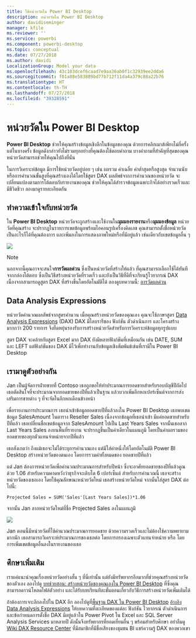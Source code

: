 ```yaml
---
title: ใช้หน่วยวัดใน Power BI Desktop
description: หน่วยวัดใน Power BI Desktop
author: davidiseminger
manager: kfile
ms.reviewer: ''
ms.service: powerbi
ms.component: powerbi-desktop
ms.topic: conceptual
ms.date: 07/27/2018
ms.author: davidi
LocalizationGroup: Model your data
ms.openlocfilehash: 43c103dcef6caad7e9aa36ab0f1c32939ee2dda6
ms.sourcegitcommit: f01a88e583889bd77b712f11da4a379c88a22b76
ms.translationtype: HT
ms.contentlocale: th-TH
ms.lasthandoff: 07/27/2018
ms.locfileid: "39328591"
---
```

# <a name="measures-in-power-bi-desktop"></a>หน่วยวัดใน Power BI Desktop
**Power BI Desktop** ช่วยให้คุณสร้างข้อมูลเชิงลึกในข้อมูลของคุณ ด้วยการคลิกเมาส์เพียงไม่กี่ครั้ง แต่ในบางครั้ง ข้อมูลดังกล่าวยังไม่รวมทุกอย่างที่คุณต้องใช้ตอบคำถาม บางคำถามที่สำคัญที่สุดของคุณ หน่วยวัดสามารถช่วยให้คุณไปถึงที่นั่น

ในการวิเคราะห์ข้อมูล มีการใช้หน่วยวัดอยู่บ่อย ๆ เช่น ผลรวม ค่าเฉลี่ย ค่าต่ำสุดหรือสูงสุด จำนวนนับ หรือการคำนวณขั้นสูงที่คุณสร้างเองได้โดยใช้สูตร DAX ผลลัพธ์จากการคำนวณของหน่วยวัด จะเปลี่ยนแปลงตามการโต้ตอบกับรายงานของคุณ ช่วยให้คุณได้สำรวจข้อมูลเฉพาะกิจได้อย่างรวดเร็วและมีชีวิตชีวา ลองมาดูรายละเอียดกัน

## <a name="understanding-measures"></a>ทำความเข้าใจกับหน่วยวัด
ใน **Power BI Desktop** หน่วยวัดจะถูกสร้างและใช้งานใน**มุมมองรายงาน**หรือ**มุมมองข้อมูล** หน่วยวัดที่คุณสร้าง จะปรากฏในรายการเขตข้อมูลพร้อมไอคอนรูปเครื่องคิดเลข คุณสามารถตั้งชื่อหน่วยวัดเป็นอะไรก็ได้ที่คุณต้องการ และเพิ่มลงในการแสดงภาพใหม่หรือที่มีอยู่แล้ว เช่นเดียวกับเขตข้อมูลอื่น ๆ

![](media/desktop-measures/measuresinpbid_measinfieldlist.png)

> [!NOTE]
> นอกจากนี้คุณอาจจะสนใจ**การวัดผลด่วน** ซึ่งเป็นหน่วยวัดที่สร้างให้แล้ว ที่คุณสามารถเลือกใช้ได้ทันทีจากกล่องโต้ตอบ ซึ่งเป็นวิธีสร้างหน่วยวัดที่รวดเร็ว และยังเป็นวิธีที่ดีที่จะเรียนรู้ไวยากรณ์ DAX เนื่องจากสามารถดูสูตร DAX ที่สร้างขึ้นโดยอัตโนมัติได้ ลองดูบทความนี้: [การวัดผลด่วน](desktop-quick-measures.md)
> 
> 

## <a name="data-analysis-expressions"></a>Data Analysis Expressions
หน่วยวัดคำนวณผลลัพธ์จากสูตรคำนวน เมื่อคุณสร้างหน่วยวัดของคุณเอง คุณจะใช้ภาษาสูตร [Data Analysis Expressions](https://msdn.microsoft.com/library/gg413422.aspx) (DAX) DAX มีไลบรารีของ ฟังก์ชัน ตัวดำเนินการ และโครงสร้าง มากกว่า 200 รายการ จึงยืดหยุ่นรองรับการสร้างหน่วยวัดสำหรับการวิเคราะห์ข้อมูลทุกรูปแบบ

สูตร DAX จะคล้ายกับสูตร Excel มาก DAX ยังมีหลายฟังก์ชันที่เหมือนกัน เช่น DATE, SUM และ LEFT แต่ฟังก์ชันของ DAX มีไว้เพื่อทำงานกับข้อมูลเชิงสัมพันธ์เช่นที่เรามีใน Power BI Desktop

## <a name="lets-look-at-an-example"></a>เรามาดูตัวอย่างกัน
Jan เป็นผู้จัดการฝ่ายขายที่ Contoso เธอถูกขอให้ทำประมาณการยอดขายสำหรับรอบบัญขีปีถัดไป เธอตัดสินใจที่จะประมาณจากยอดขายของปีที่แล้วเป็นฐาน แล้วบวกเพิ่มอีกหกเปอร์เซ็นต์จากการส่งเสริมการขายต่าง ๆ ที่จะจัดในอีกหกเดือนข้างหน้า

เพื่อรายงานการประมาณการ เธอนำเข้าข้อมูลยอดขายปีที่แล้วลงใน Power BI Desktop เธอพบเขตข้อมูล SalesAmount ในตาราง Reseller Sales เนื่องจากข้อมูลที่เธอนำเข้า มีแค่ยอดขายสำหรับปีที่แล้ว เธอเปลี่ยนชื่อเขตข้อมูลจาก SalesAmount ไปเป็น Last Years Sales จากนั้นเธอลาก Last Years Sales ลงบนพื้นที่รายงาน จะปรากฏขึ้นเป็นค่าเดียวในแผนภูมิ โดยเป็นค่าผลรวมของยอดขายของทุกตัวแทนจำหน่ายจากปีที่แล้ว

เธอสังเกตว่า ถึงแม้เธอจะไม่ได้ระบุการคำนวณเอง แต่มีใส่ค่าหนึ่งให้โดยอัตโนมัติ Power BI Desktop สร้างหน่วยวัดของตนเอง โดยการรวมค่าทั้งหมดของ ยอดขายปีที่แล้ว

แต่ Jan ต้องการหน่วยวัดเพื่อคำนวณประมาณการสำหรับปีหน้า ซึ่งจะอาศัยยอดขายของปีที่แล้วคูณด้วย 1.06 สำหรับความคาดหวังว่าธุรกิจจะเติบโต 6 เปอร์เซ็นต์ สำหรับการคำนวณนี้ เธอจะสร้างหน่วยวัดของเธอเอง โดยใช้คุณลักษณะหน่วยวัดใหม่ เธอสร้างหน่วยวัดใหม่ จากนั้นใส่สูตร DAX ต่อไปนี้:

    Projected Sales = SUM('Sales'[Last Years Sales])*1.06

จากนั้น Jan ลากหน่วยวัดใหม่ที่ชื่อ Projected Sales ลงในแผนภูมิ

![](media/desktop-measures/measuresinpbid_lastyearsales.png)

Jan ตอนนี้มีหน่วยวัดที่ใช้คำนวณประมาณการยอดขาย ด้วยความรวดเร็วและไม่ต้องใช้ความพยายามมากนัก เธอสามารถวิเคราะห์ประมาณการของเธอต่อ โดยการกรองเฉพาะตัวแทนจำหน่าย หรือ โดยการเพิ่มเขตข้อมูลอื่นลงในรายงานของเธอ

## <a name="learn-more"></a>ศึกษาเพิ่มเติม
เราแค่แนะนำคุณเรื่องหน่วยวัดอย่างสั้น ๆ ที่นี่เท่านั้น แต่ยังมีทรัพยากรอีกมากที่ช่วยคุณสร้างหน่วยวัดของตัวเอง ลองไปดู [บทช่วยสอน: สร้างหน่วยวัดของคุณเองใน Power BI Desktop](desktop-tutorial-create-measures.md) ที่ซึ่งคุณสามารถดาวน์โหลดไฟล์ตัวอย่าง และได้รับบทเรียนทีละขั้นตอนเกี่ยวกับวิธีการสร้างหน่วยวัดเพิ่มเติมได้  

ถ้าต้องการเจาะลึกลงไปใน DAX อีก ลองไปดูที่[พื้นฐาน DAX ใน Power BI Desktop](desktop-quickstart-learn-dax-basics.md) [อ้างอิง Data Analysis Expressions](https://msdn.microsoft.com/library/gg413422.aspx) ให้บทความที่ละเอียดของแต่ละ ฟังก์ชัน ไวยากรณ์ ตัวดำเนินการ และข้อกำหนดการตั้งชื่อ DAX มีอยู่แล้วใน Power Pivot ใน Excel และ SQL Server Analysis Services มาหลายปี ดังนั้นจึงทรัพยากรที่ยอดเยี่ยมอื่น ๆ พร้อมสำหรับศึกษา อย่าลืมดู [Wiki DAX Resource Center](http://social.technet.microsoft.com/wiki/contents/articles/1088.dax-resource-center.aspx) ที่มีสมาชิกที่มีชื่อเสียงของชุมชน BI แชร์ความรู้ DAX ของพวกเขา



